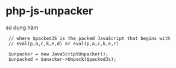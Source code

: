 # php-js-unpacker
sử dụng hàm 
```
 // where $packedJS is the packed JavaScript that begins with 
 // eval(p,a,c,k,e,d) or eval(p,a,c,k,e,r)

 $unpacker = new JavaScriptUnpacker();
 $unpacked = $unacker->Unpack($packedJs);
```
